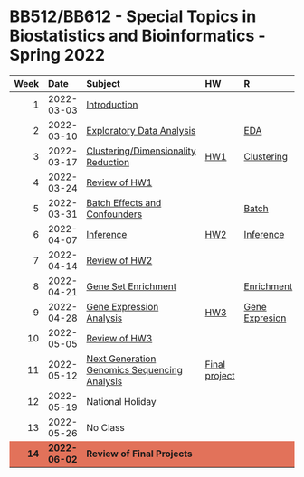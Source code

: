 BB512/BB612 - Special Topics in Biostatistics and Bioinformatics -
Spring 2022
================

<table>
<thead>
<tr>
<th style="text-align:right;">
Week
</th>
<th style="text-align:left;">
Date
</th>
<th style="text-align:left;">
Subject
</th>
<th style="text-align:left;">
HW
</th>
<th style="text-align:left;">
R
</th>
</tr>
</thead>
<tbody>
<tr>
<td style="text-align:right;">
1
</td>
<td style="text-align:left;">
2022-03-03
</td>
<td style="text-align:left;">
<a href="https://github.com/egeulgen/BB512_BB612_21_22/blob/main/lectures/1.intro.pdf" style="     ">Introduction</a>
</td>
<td style="text-align:left;">
</td>
<td style="text-align:left;">
</td>
</tr>
<tr>
<td style="text-align:right;">
2
</td>
<td style="text-align:left;">
2022-03-10
</td>
<td style="text-align:left;">
<a href="https://github.com/egeulgen/BB512_BB612_21_22/blob/main/lectures/2.EDA.pdf" style="     ">Exploratory
Data Analysis</a>
</td>
<td style="text-align:left;">
</td>
<td style="text-align:left;">
<a href="https://github.com/egeulgen/BB512_BB612_21_22/blob/main/scripts/2.EDA.pdf" style="     ">EDA</a>
</td>
</tr>
<tr>
<td style="text-align:right;">
3
</td>
<td style="text-align:left;">
2022-03-17
</td>
<td style="text-align:left;">
<a href="https://github.com/egeulgen/BB512_BB612_21_22/blob/main/lectures/3.dim_reduction.pdf" style="     ">Clustering/Dimensionality
Reduction</a>
</td>
<td style="text-align:left;">
<a href="https://github.com/egeulgen/BB512_BB612_21_22/blob/main/Homeworks/HW1.pdf" style="     ">HW1</a>
</td>
<td style="text-align:left;">
<a href="https://github.com/egeulgen/BB512_BB612_21_22/blob/main/scripts/3.Clustering_PCA.pdf" style="     ">Clustering</a>
</td>
</tr>
<tr>
<td style="text-align:right;">
4
</td>
<td style="text-align:left;">
2022-03-24
</td>
<td style="text-align:left;">
<a href="https://github.com/egeulgen/BB512_BB612_21_22/blob/main/Homeworks/HW1_KEY.pdf" style="     ">Review
of HW1</a>
</td>
<td style="text-align:left;">
</td>
<td style="text-align:left;">
</td>
</tr>
<tr>
<td style="text-align:right;">
5
</td>
<td style="text-align:left;">
2022-03-31
</td>
<td style="text-align:left;">
<a href="https://github.com/egeulgen/BB512_BB612_21_22/blob/main/lectures/5.batch.pdf" style="     ">Batch
Effects and Confounders</a>
</td>
<td style="text-align:left;">
</td>
<td style="text-align:left;">
<a href="https://github.com/egeulgen/BB512_BB612_21_22/blob/main/scripts/5.BatchEffects.pdf" style="     ">Batch</a>
</td>
</tr>
<tr>
<td style="text-align:right;">
6
</td>
<td style="text-align:left;">
2022-04-07
</td>
<td style="text-align:left;">
<a href="https://github.com/egeulgen/BB512_BB612_21_22/blob/main/lectures/6.inference.pdf" style="     ">Inference</a>
</td>
<td style="text-align:left;">
<a href="https://github.com/egeulgen/BB512_BB612_21_22/blob/main/Homeworks/HW2.pdf" style="     ">HW2</a>
</td>
<td style="text-align:left;">
<a href="https://github.com/egeulgen/BB512_BB612_21_22/blob/main/scripts/6.Inference.pdf" style="     ">Inference</a>
</td>
</tr>
<tr>
<td style="text-align:right;">
7
</td>
<td style="text-align:left;">
2022-04-14
</td>
<td style="text-align:left;">
<a href="https://github.com/egeulgen/BB512_BB612_21_22/blob/main/Homeworks/HW2_KEY.pdf" style="     ">Review
of HW2</a>
</td>
<td style="text-align:left;">
</td>
<td style="text-align:left;">
</td>
</tr>
<tr>
<td style="text-align:right;">
8
</td>
<td style="text-align:left;">
2022-04-21
</td>
<td style="text-align:left;">
<a href="https://github.com/egeulgen/BB512_BB612_21_22/blob/main/lectures/8.enrichment.pdf" style="     ">Gene
Set Enrichment</a>
</td>
<td style="text-align:left;">
</td>
<td style="text-align:left;">
<a href="https://github.com/egeulgen/BB512_BB612_21_22/blob/main/scripts/8.Enrichment.pdf" style="     ">Enrichment</a>
</td>
</tr>
<tr>
<td style="text-align:right;">
9
</td>
<td style="text-align:left;">
2022-04-28
</td>
<td style="text-align:left;">
<a href="https://github.com/egeulgen/BB512_BB612_21_22/blob/main/lectures/9.GeneExpression.pdf" style="     ">Gene
Expression Analysis</a>
</td>
<td style="text-align:left;">
<a href="https://github.com/egeulgen/BB512_BB612_21_22/blob/main/Homeworks/HW3.pdf" style="     ">HW3</a>
</td>
<td style="text-align:left;">
<a href="https://github.com/egeulgen/BB512_BB612_21_22/blob/main/scripts/9.GeneExpression.pdf" style="     ">Gene
Expresion</a>
</td>
</tr>
<tr>
<td style="text-align:right;">
10
</td>
<td style="text-align:left;">
2022-05-05
</td>
<td style="text-align:left;">
<a href="https://github.com/egeulgen/BB512_BB612_21_22/blob/main/Homeworks/HW3_KEY.pdf" style="     ">Review
of HW3</a>
</td>
<td style="text-align:left;">
</td>
<td style="text-align:left;">
</td>
</tr>
<tr>
<td style="text-align:right;">
11
</td>
<td style="text-align:left;">
2022-05-12
</td>
<td style="text-align:left;">
<a href="https://github.com/egeulgen/BB512_BB612_21_22/blob/main/lectures/11.NGS_analysis.pdf" style="     ">Next
Generation Genomics Sequencing Analysis</a>
</td>
<td style="text-align:left;">
<a href="https://github.com/egeulgen/BB512_BB612_21_22/blob/main/Homeworks/FINAL_PROJECT.pdf" style="     ">Final
project</a>
</td>
<td style="text-align:left;">
</td>
</tr>
<tr>
<td style="text-align:right;">
12
</td>
<td style="text-align:left;">
2022-05-19
</td>
<td style="text-align:left;">
National Holiday
</td>
<td style="text-align:left;">
</td>
<td style="text-align:left;">
</td>
</tr>
<tr>
<td style="text-align:right;">
13
</td>
<td style="text-align:left;">
2022-05-26
</td>
<td style="text-align:left;">
No Class
</td>
<td style="text-align:left;">
</td>
<td style="text-align:left;">
</td>
</tr>
<tr>
<td style="text-align:right;font-weight: bold;background-color: #E2725A !important;">
14
</td>
<td style="text-align:left;font-weight: bold;background-color: #E2725A !important;">
2022-06-02
</td>
<td style="text-align:left;font-weight: bold;background-color: #E2725A !important;">
Review of Final Projects
</td>
<td style="text-align:left;font-weight: bold;background-color: #E2725A !important;">
</td>
<td style="text-align:left;font-weight: bold;background-color: #E2725A !important;">
</td>
</tr>
</tbody>
</table>
